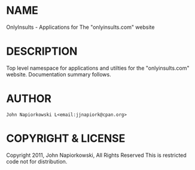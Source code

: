 # NAME

OnlyInsults - Applications for The "onlyinsults.com" website

# DESCRIPTION

Top level namespace for applications and utilties for the "onlyinsults.com"
website.  Documentation summary follows.

# AUTHOR

    John Napiorkowski L<email:jjnapiork@cpan.org>

# COPYRIGHT & LICENSE

Copyright 2011, John Napiorkowski, All Rights Reserved
This is restricted code not for distribution.